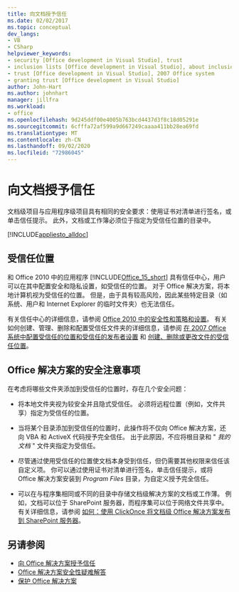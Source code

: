 ```yaml
---
title: 向文档授予信任
ms.date: 02/02/2017
ms.topic: conceptual
dev_langs:
- VB
- CSharp
helpviewer_keywords:
- security [Office development in Visual Studio], trust
- inclusion lists [Office development in Visual Studio], about inclusion lists
- trust [Office development in Visual Studio], 2007 Office system
- granting trust [Office development in Visual Studio]
author: John-Hart
ms.author: johnhart
manager: jillfra
ms.workload:
- office
ms.openlocfilehash: 9d245ddf00e4005b763bcd4437d3f8c18d05291e
ms.sourcegitcommit: 6cfffa72af599a9d667249caaaa411bb28ea69fd
ms.translationtype: MT
ms.contentlocale: zh-CN
ms.lasthandoff: 09/02/2020
ms.locfileid: "72986045"
---
```

# <a name="grant-trust-to-documents"></a>向文档授予信任
  文档级项目与应用程序级项目具有相同的安全要求：使用证书对清单进行签名，或单击信任提示。 此外，文档或工作簿必须位于指定为受信任位置的目录中。

 [!INCLUDE[appliesto_alldoc](../vsto/includes/appliesto-alldoc-md.md)]

## <a name="trusted-locations"></a>受信任位置
 和 Office 2010 中的应用程序 [!INCLUDE[Office_15_short](../vsto/includes/office-15-short-md.md)] 具有信任中心，用户可以在其中配置安全和隐私设置，如受信任的位置。 对于 Office 解决方案，将本地计算机视为受信任的位置。 但是，由于具有较高风险，因此某些特定目录（如系统、用户和 Internet Explorer 的临时文件夹）也无法信任。

 有关信任中心的详细信息，请参阅 [Office 2010 中的安全性和策略和设置](/previous-versions/office/office-2010/cc178946(v=office.14))。 有关如何创建、管理、删除和配置受信任文件夹的详细信息，请参阅 [在 2007 Office 系统中配置受信任的位置和受信任的发布者设置](/previous-versions/office/office-2007-resource-kit/cc178948(v=office.12)) 和 [创建、删除或更改文件的受信任位置](https://support.office.com/article/Create-remove-or-change-a-trusted-location-for-your-files-f5151879-25ea-4998-80a5-4208b3540a62)。

## <a name="security-considerations-for-office-solutions"></a>Office 解决方案的安全注意事项
 在考虑将哪些文件夹添加到受信任的位置时，存在几个安全问题：

- 将本地文件夹视为较安全并且隐式受信任。 必须将远程位置（例如，文件共享）指定为受信任的位置。

- 当将某个目录添加到受信任的位置时，此操作将不仅向 Office 解决方案，还向 VBA 和 ActiveX 代码授予完全信任。 出于此原因，不应将根目录和 " *我的文档* " 文件夹指定为受信任。

- 尽管通过使用受信任的位置使文档本身受到信任，但仍需要其他权限来信任该自定义项。 你可以通过使用证书对清单进行签名，单击信任提示，或将 Office 解决方案安装到 *Program Files* 目录，为自定义授予完全信任。

- 可以在与程序集相同或不同的目录中存储文档级解决方案的文档或工作薄。 例如，文档可以位于 SharePoint 服务器，而程序集可以位于网络文件共享中。 有关详细信息，请参阅 [如何：使用 ClickOnce 将文档级 Office 解决方案发布到 SharePoint 服务器](https://msdn.microsoft.com/2408e809-fb78-42a1-9152-00afa1522e58)。

## <a name="see-also"></a>另请参阅
- [向 Office 解决方案授予信任](../vsto/granting-trust-to-office-solutions.md)
- [Office 解决方案安全性疑难解答](../vsto/troubleshooting-office-solution-security.md)
- [保护 Office 解决方案](../vsto/securing-office-solutions.md)
